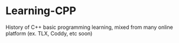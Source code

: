 # Learning-CPP
History of C++ basic programming learning, mixed from many online platform (ex. TLX, Coddy, etc soon)
